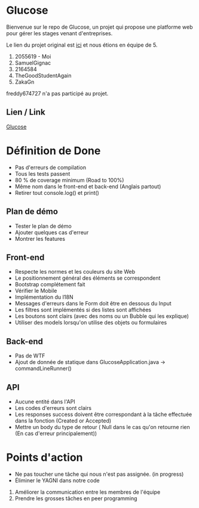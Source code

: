 # Glucose
Bienvenue sur le repo de Glucose, un projet qui propose une platforme web pour gérer les stages venant d'entreprises.

Le lien du projet original est [ici](https://github.com/ProjetEQ3/Projet) et nous étions en équipe de 5.
1. 2055619 - Moi
2. SamuelGignac
3. 2164584
4. TheGoodStudentAgain
5. ZakaGn

freddy674727 n'a pas participé au projet.

## Lien / Link
[Glucose](https://glucose.quixotic.date/)

# Définition de Done

*  Pas d'erreurs de compilation
*  Tous les tests passent
*  80 % de coverage minimum (Road to 100%)
*  Même nom dans le front-end et back-end (Anglais partout)
* Retirer tout console.log() et print()

## Plan de démo
* Tester le plan de démo
* Ajouter quelques cas d'erreur
* Montrer les features

## Front-end

*  Respecte les normes et les couleurs du site Web
*  Le positionnement général des éléments se correspondent
*  Bootstrap complétement fait
*  Vérifier le Mobile
*  Implémentation du I18N
*  Messages d'erreurs dans le Form doit être en dessous du Input
*  Les filtres sont implémentés si des listes sont affichées
*  Les boutons sont clairs (avec des noms ou un Bubble qui les explique)
* Utiliser des models lorsqu'on utilise des objets ou formulaires
  
## Back-end

*  Pas de WTF
* Ajout de donnée de statique dans GlucoseApplication.java -> commandLineRunner()

## API

*  Aucune entité dans l'API
*  Les codes d'erreurs sont clairs
*  Les responses success doivent être correspondant à la tâche effectuée dans la fonction (Created or Accepted)
*  Mettre un body du type de retour ( Null dans le cas qu'on retourne rien (En cas d'erreur principalement))
  
# Points d'action

* Ne pas toucher une tâche qui nous n'est pas assignée. (in progress)
* Éliminer le YAGNI dans notre code

1. Améliorer la communication entre les membres de l'équipe
2. Prendre les grosses tâches en peer programming


